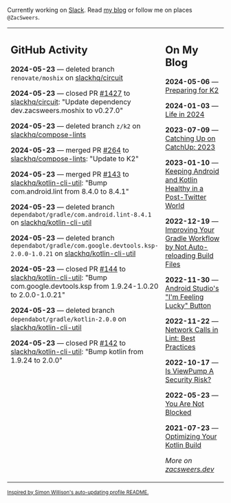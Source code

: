 Currently working on [Slack](https://slack.com/). Read [my blog](https://zacsweers.dev/) or follow me on places `@ZacSweers`.

<table><tr><td valign="top" width="60%">

## GitHub Activity
<!-- githubActivity starts -->
**2024-05-23** — deleted branch `renovate/moshix` on [slackhq/circuit](https://github.com/slackhq/circuit)

**2024-05-23** — closed PR [#1427](https://github.com/slackhq/circuit/pull/1427) to [slackhq/circuit](https://github.com/slackhq/circuit): "Update dependency dev.zacsweers.moshix to v0.27.0"

**2024-05-23** — deleted branch `z/k2` on [slackhq/compose-lints](https://github.com/slackhq/compose-lints)

**2024-05-23** — merged PR [#264](https://github.com/slackhq/compose-lints/pull/264) to [slackhq/compose-lints](https://github.com/slackhq/compose-lints): "Update to K2"

**2024-05-23** — merged PR [#143](https://github.com/slackhq/kotlin-cli-util/pull/143) to [slackhq/kotlin-cli-util](https://github.com/slackhq/kotlin-cli-util): "Bump com.android.lint from 8.4.0 to 8.4.1"

**2024-05-23** — deleted branch `dependabot/gradle/com.android.lint-8.4.1` on [slackhq/kotlin-cli-util](https://github.com/slackhq/kotlin-cli-util)

**2024-05-23** — deleted branch `dependabot/gradle/com.google.devtools.ksp-2.0.0-1.0.21` on [slackhq/kotlin-cli-util](https://github.com/slackhq/kotlin-cli-util)

**2024-05-23** — closed PR [#144](https://github.com/slackhq/kotlin-cli-util/pull/144) to [slackhq/kotlin-cli-util](https://github.com/slackhq/kotlin-cli-util): "Bump com.google.devtools.ksp from 1.9.24-1.0.20 to 2.0.0-1.0.21"

**2024-05-23** — deleted branch `dependabot/gradle/kotlin-2.0.0` on [slackhq/kotlin-cli-util](https://github.com/slackhq/kotlin-cli-util)

**2024-05-23** — closed PR [#142](https://github.com/slackhq/kotlin-cli-util/pull/142) to [slackhq/kotlin-cli-util](https://github.com/slackhq/kotlin-cli-util): "Bump kotlin from 1.9.24 to 2.0.0"
<!-- githubActivity ends -->
</td><td valign="top" width="40%">

## On My Blog
<!-- blog starts -->
**2024-05-06** — [Preparing for K2](https://www.zacsweers.dev/preparing-for-k2/)

**2024-01-03** — [Life in 2024](https://www.zacsweers.dev/life-in-2024/)

**2023-07-09** — [Catching Up on CatchUp: 2023](https://www.zacsweers.dev/catching-up-on-catchup-2023/)

**2023-01-10** — [Keeping Android and Kotlin Healthy in a Post-Twitter World](https://www.zacsweers.dev/keeping-android-healthy/)

**2022-12-19** — [Improving Your Gradle Workflow by Not Auto-reloading Build Files](https://www.zacsweers.dev/improving-your-workflow-by-not-auto-reloading-build-files/)

**2022-11-30** — [Android Studio's "I'm Feeling Lucky" Button](https://www.zacsweers.dev/android-studios-im-feeling-lucky-button/)

**2022-11-22** — [Network Calls in Lint: Best Practices](https://www.zacsweers.dev/network-calls-in-lint-best-practices/)

**2022-10-17** — [Is ViewPump A Security Risk?](https://www.zacsweers.dev/is-viewpump-a-security-risk/)

**2022-05-23** — [You Are Not Blocked](https://www.zacsweers.dev/you-are-not-blocked/)

**2021-07-23** — [Optimizing Your Kotlin Build](https://www.zacsweers.dev/optimizing-your-kotlin-build/)
<!-- blog ends -->
_More on [zacsweers.dev](https://zacsweers.dev/)_
</td></tr></table>

<sub><a href="https://simonwillison.net/2020/Jul/10/self-updating-profile-readme/">Inspired by Simon Willison's auto-updating profile README.</a></sub>